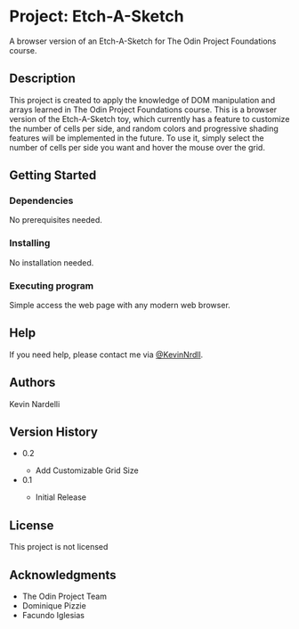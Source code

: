 # Project: Etch-A-Sketch

A browser version of an Etch-A-Sketch for The Odin Project Foundations course.

## Description

This project is created to apply the knowledge of DOM manipulation and arrays learned in The Odin Project Foundations course. This is a browser version of the Etch-A-Sketch toy, which currently has a feature to customize the number of cells per side, and random colors and progressive shading features will be implemented in the future. To use it, simply select the number of cells per side you want and hover the mouse over the grid.

## Getting Started

### Dependencies

No prerequisites needed.

### Installing

No installation needed.

### Executing program

Simple access the web page with any modern web browser.

## Help

If you need help, please contact me via <a href = "https://twitter.com/KevinNrdll">@KevinNrdll</a>.

## Authors

Kevin Nardelli

## Version History

<ul>
<li>0.2</li>
  <ul>
  <li>Add Customizable Grid Size</li>
  </ul>
<li>0.1</li>
  <ul>
  <li>Initial Release</li>
  </ul>
</ul>

## License

This project is not licensed

## Acknowledgments
<ul>
<li>The Odin Project Team</li>
<li>Dominique Pizzie</li>
<li>Facundo Iglesias</li>
</ul>

